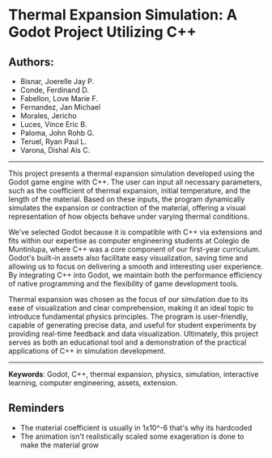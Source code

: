 # Thermal Expansion Simulation: A Godot Project Utilizing C++

## Authors:
- Bisnar, Joerelle Jay P.
- Conde, Ferdinand D.
- Fabellon, Love Marie F.
- Fernandez, Jan Michael
- Morales, Jericho
- Luces, Vince Eric B.
- Paloma, John Rohb G.
- Teruel, Ryan Paul L.
- Varona, Dishal Ais C.

---

This project presents a thermal expansion simulation developed using the Godot game engine with C++. The user can input all necessary parameters, such as the coefficient of thermal expansion, initial temperature, and the length of the material. Based on these inputs, the program dynamically simulates the expansion or contraction of the material, offering a visual representation of how objects behave under varying thermal conditions.

We’ve selected Godot because it is compatible with C++ via extensions and fits within our expertise as computer engineering students at Colegio de Muntinlupa, where C++ was a core component of our first-year curriculum. Godot's built-in assets also facilitate easy visualization, saving time and allowing us to focus on delivering a smooth and interesting user experience. By integrating C++ into Godot, we maintain both the performance efficiency of native programming and the flexibility of game development tools.

Thermal expansion was chosen as the focus of our simulation due to its ease of visualization and clear comprehension, making it an ideal topic to introduce fundamental physics principles. The program is user-friendly, capable of generating precise data, and useful for student experiments by providing real-time feedback and data visualization. Ultimately, this project serves as both an educational tool and a demonstration of the practical applications of C++ in simulation development.

---

**Keywords**: Godot, C++, thermal expansion, physics, simulation, interactive learning, computer engineering, assets, extension.

## Reminders
- The material coefficient is usually in 1x10^-6 that's why its hardcoded
- The animation isn't realistically scaled some exageration is done to make the material grow